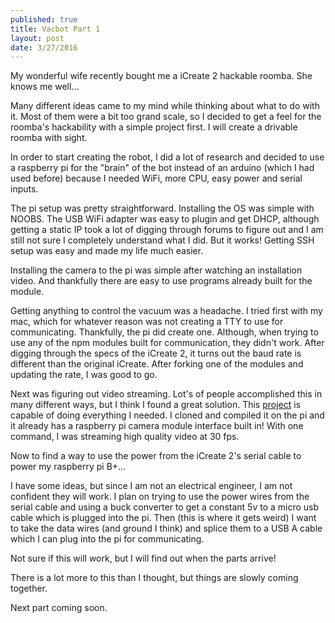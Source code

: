 ```yaml
---
published: true
title: Vacbot Part 1
layout: post
date: 3/27/2016
---
```


My wonderful wife recently bought me a iCreate 2 hackable roomba. She knows me well...

Many different ideas came to my mind while thinking about what to do with it. Most of them were a bit too grand scale, so I decided to get a feel for the roomba's hackability with a simple project first. I will create a drivable roomba with sight.

In order to start creating the robot, I did a lot of research and decided to use a raspberry pi for the "brain" of the bot instead of an arduino (which I had used before) because I needed WiFi, more CPU, easy power and serial inputs.

The pi setup was pretty straightforward. Installing the OS was simple with NOOBS. The USB WiFi adapter was easy to plugin and get DHCP, although getting a static IP took a lot of digging through forums to figure out and I am still not sure I completely understand what I did. But it works! Getting SSH setup was easy and made my life much easier.

Installing the camera to the pi was simple after watching an installation video. And thankfully there are easy to use programs already built for the module.

Getting anything to control the vacuum was a headache. I tried first with my mac, which for whatever reason was not creating a TTY to use for communicating. Thankfully, the pi did create one. Although, when trying to use any of the npm modules built for communication, they didn't work. After digging through the specs of the iCreate 2, it turns out the baud rate is different than the original iCreate. After forking one of the modules and updating the rate, I was good to go.

Next was figuring out video streaming. Lot's of people accomplished this in many different ways, but I think I found a great solution. This [project](https://github.com/jacksonliam/mjpg-streamer) is capable of doing everything I needed. I cloned and compiled it on the pi and it already has a raspberry pi camera module interface built in! With one command, I was streaming high quality video at 30 fps.

Now to find a way to use the power from the iCreate 2's serial cable to power my raspberry pi B+...

I have some ideas, but since I am not an electrical engineer, I am not confident they will work. I plan on trying to use the power wires from the serial cable and using a buck converter to get a constant 5v to a micro usb cable which is plugged into the pi. Then (this is where it gets weird) I want to take the data wires (and ground I think) and splice them to a USB A cable which I can plug into the pi for communicating.

Not sure if this will work, but I will find out when the parts arrive!

There is a lot more to this than I thought, but things are slowly coming together.

Next part coming soon.
